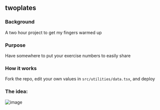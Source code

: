 ## twoplates

### Background
A two hour project to get my fingers warmed up

### Purpose
Have somewhere to put your exercise numbers to easily share

### How it works
Fork the repo, edit your own values in `src/utilities/data.tsx`, and deploy

### The idea:

![image](https://github.com/naijwu/twoplates/assets/26179641/5e0acdd4-69a8-413c-8029-c5295f9eead3)
